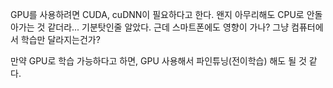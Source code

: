GPU를 사용하려면 CUDA, cuDNN이 필요하다고 한다.
왠지 아무리해도 CPU로 안돌아가는 것 같더라... 기분탓인줄 알았다.
근데 스마트폰에도 영향이 가나? 그냥 컴퓨터에서 학습만 달라지는건가?

만약 GPU로 학습 가능하다고 하면, GPU 사용해서 파인튜닝(전이학습) 해도 될 것 같다.